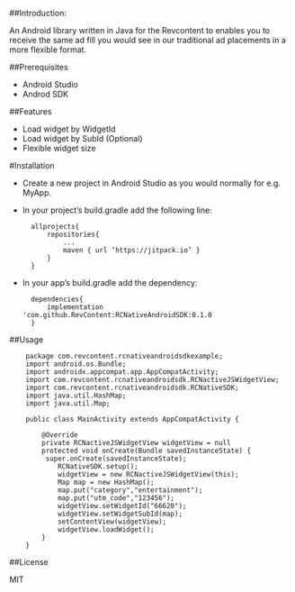 
##Introduction:

An Android library written in Java for the Revcontent to enables you to receive the same ad fill you would see in our traditional ad placements in a more flexible format.

##Prerequisites 

- Android Studio
- Androd SDK

##Features 

- Load widget by WidgetId
- Load widget by SubId (Optional)
- Flexible widget size

#Installation 

- Create a new project in Android Studio as you would normally for e.g. MyApp.

- In your project’s build.gradle add the following line:
	
    	allprojects{
        	repositories{
            	...
                maven { url ‘https://jitpack.io’ }
            }
        }

- In your app’s build.gradle add the dependency:

	    dependencies{
            implementation 'com.github.RevContent:RCNativeAndroidSDK:0.1.0
        }

##Usage


		package com.revcontent.rcnativeandroidsdkexample;
		import android.os.Bundle;
		import androidx.appcompat.app.AppCompatActivity;
		import com.revcontent.rcnativeandroidsdk.RCNactiveJSWidgetView;
		import com.revcontent.rcnativeandroidsdk.RCNativeSDK;
		import java.util.HashMap;
		import java.util.Map;

		public class MainActivity extends AppCompatActivity {
    	
        	@Override
            private RCNactiveJSWidgetView widgetView = null
    		protected void onCreate(Bundle savedInstanceState) {
       		 super.onCreate(savedInstanceState);
        		RCNativeSDK.setup();
        	    widgetView = new RCNactiveJSWidgetView(this);
        		Map map = new HashMap();
        		map.put("category","entertainment");
        		map.put("utm_code","123456");
        		widgetView.setWidgetId("66620");
        		widgetView.setWidgetSubId(map);
        		setContentView(widgetView);
        		widgetView.loadWidget();
    		}
        }
        
 ##License
 
 MIT
